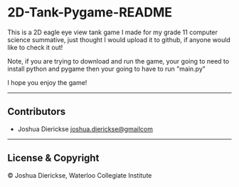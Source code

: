 # 2D-Tank-Pygame-README

This is a 2D eagle eye view tank game I made for my grade 11 computer science summative, just thought I would upload it to github, if anyone would like to check it out!

Note, if you are trying to download and run the game, your going to need to install python and pygame then your going to have to run "main.py"

I hope you enjoy the game!

---

## Contributors

- Joshua Dierickse <joshua.dierickse@gmailcom>

---

## License & Copyright

© Joshua Dierickse, Waterloo Collegiate Institute
